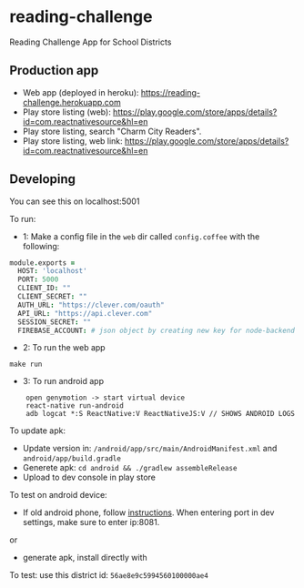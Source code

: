 # reading-challenge
Reading Challenge App for School Districts

## Production app
- Web app (deployed in heroku): https://reading-challenge.herokuapp.com
- Play store listing (web):  https://play.google.com/store/apps/details?id=com.reactnativesource&hl=en
- Play store listing, search "Charm City Readers".
- Play store listing, web link: https://play.google.com/store/apps/details?id=com.reactnativesource&hl=en

## Developing

You can see this on localhost:5001

To run:

- 1:  Make a config file in the `web` dir called `config.coffee` with the following:

```coffee
module.exports =
  HOST: 'localhost'
  PORT: 5000
  CLIENT_ID: ""
  CLIENT_SECRET: ""
  AUTH_URL: "https://clever.com/oauth"
  API_URL: "https://api.clever.com"
  SESSION_SECRET: ""
  FIREBASE_ACCOUNT: # json object by creating new key for node-backend at https://console.firebase.google.com/iam-admin/serviceaccounts/project?project=firebase-reading-challenge&consoleReturnUrl=https:%2F%2Fconsole.firebase.google.com%2Fproject%2Ffirebase-reading-challenge%2Foverview
```

- 2:  To run the web app
```
make run
```

- 3: To run android app
```
    open genymotion -> start virtual device
    react-native run-android
    adb logcat *:S ReactNative:V ReactNativeJS:V // SHOWS ANDROID LOGS
```

To update apk:
- Update version in: `/android/app/src/main/AndroidManifest.xml` and `android/app/build.gradle`
- Generete apk:  `cd android && ./gradlew assembleRelease`
- Upload to dev console in play store

To test on android device:
- If old android phone, follow [instructions](http://stackoverflow.com/questions/34500020/referenceerror-cant-find-variable-fbbatchedbridge).  When entering port in dev settings, make sure to enter ip:8081.

or
- generate apk, install directly with


To test:
use this district id: `56ae8e9c5994560100000ae4`
